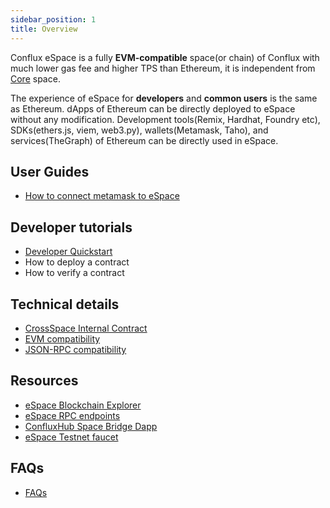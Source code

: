 ```yaml
---
sidebar_position: 1
title: Overview
---
```


Conflux eSpace is a fully **EVM-compatible** space(or chain) of Conflux with much lower gas fee and higher TPS than Ethereum, it is independent from [Core](../core/core.mdx) space.

The experience of eSpace for **developers** and **common users** is the same as Ethereum. dApps of Ethereum can be directly deployed to eSpace without any modification. 
Development tools(Remix, Hardhat, Foundry etc), SDKs(ethers.js, viem, web3.py), wallets(Metamask, Taho), and services(TheGraph) of Ethereum can be directly used in eSpace.

## User Guides

* [How to connect metamask to eSpace](./UserGuide.md)

## Developer tutorials

* [Developer Quickstart](./DeveloperQuickstart.md)
* How to deploy a contract
* How to verify a contract

## Technical details

* [CrossSpace Internal Contract](./build/cross-space-bridge.md)
* [EVM compatibility](./build/evm-compatibility.md)
* [JSON-RPC compatibility](./build/jsonrpc-compatibility.md)

## Resources

* [eSpace Blockchain Explorer](https://e.confluxscan.io/)
* [eSpace RPC endpoints](./network-endpoints.md)
* [ConfluxHub Space Bridge Dapp](https://confluxhub.io/espace-bridge/cross-space)
* [eSpace Testnet faucet](https://efaucet.confluxnetwork.org/)

## FAQs

* [FAQs](./FAQs.md)